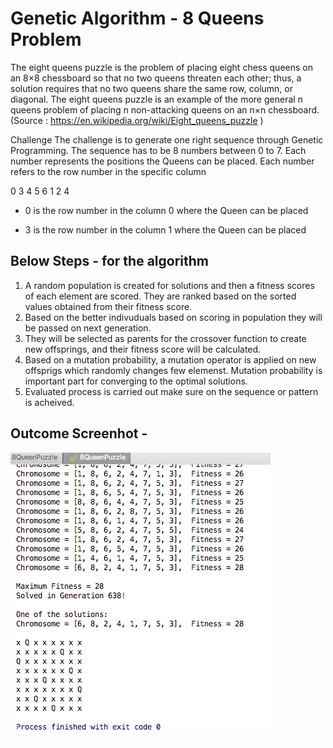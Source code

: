 # Genetic Algorithm - 8 Queens Problem

The eight queens puzzle is the problem of placing eight chess queens on an 8×8 chessboard so that no two queens threaten each other; thus, a solution requires that no two queens share the same row, column, or diagonal. The eight queens puzzle is an example of the more general n queens problem of placing n non-attacking queens on an n×n chessboard. (Source : https://en.wikipedia.org/wiki/Eight_queens_puzzle )

Challenge
The challenge is to generate one right sequence through Genetic Programming. The sequence has to be 8 numbers between 0 to 7. Each number represents the positions the Queens can be placed. Each number refers to the row number in the specific column

0 3 4 5 6 1 2 4

- 0 is the row number in the column 0 where the Queen can be placed

- 3 is the row number in the column 1 where the Queen can be placed

## Below Steps - for the algorithm
1. A random population is created for solutions and then a fitness scores of each element are scored. They are 
ranked based on the sorted values obtained from their fitness score.
2. Based on the better indivuduals based on scoring in population they will be passed on next generation.
3. They will be selected as parents for the crossover function to create new offsprings, and their fitness score will be calculated.
4. Based on a mutation probability, a mutation operator is applied on new offsprigs which randomly
changes few elemenst. Mutation probability is important part for converging to the optimal solutions.
5. Evaluated process is carried out make sure on the sequence or pattern is acheived.

## Outcome Screenhot - 
![Output](OutputScreenshot.png)
